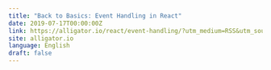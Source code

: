 ```yaml
---
title: "Back to Basics: Event Handling in React"
date: 2019-07-17T00:00:00Z
link: https://alligator.io/react/event-handling/?utm_medium=RSS&utm_source=news.12bit.vn
site: alligator.io
language: English
draft: false
---
```

